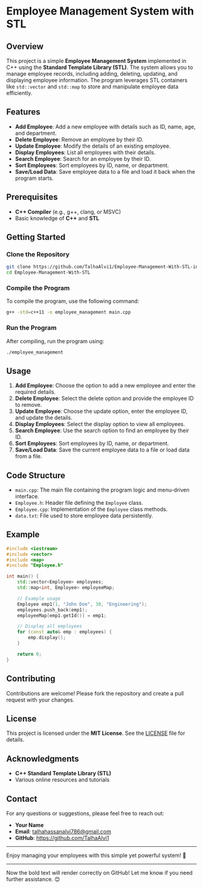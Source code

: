 # Employee Management System with STL

## Overview

This project is a simple **Employee Management System** implemented in C++ using the **Standard Template Library (STL)**. The system allows you to manage employee records, including adding, deleting, updating, and displaying employee information. The program leverages STL containers like `std::vector` and `std::map` to store and manipulate employee data efficiently.

## Features

- **Add Employee**: Add a new employee with details such as ID, name, age, and department.
- **Delete Employee**: Remove an employee by their ID.
- **Update Employee**: Modify the details of an existing employee.
- **Display Employees**: List all employees with their details.
- **Search Employee**: Search for an employee by their ID.
- **Sort Employees**: Sort employees by ID, name, or department.
- **Save/Load Data**: Save employee data to a file and load it back when the program starts.

## Prerequisites

- **C++ Compiler** (e.g., g++, clang, or MSVC)
- Basic knowledge of **C++** and **STL**

## Getting Started

### Clone the Repository

```bash
git clone https://github.com/TalhaAlvi1/Employee-Management-With-STL-in-C-.git
cd Employee-Management-With-STL
```

### Compile the Program

To compile the program, use the following command:

```bash
g++ -std=c++11 -o employee_management main.cpp
```

### Run the Program

After compiling, run the program using:

```bash
./employee_management
```

## Usage

1. **Add Employee**: Choose the option to add a new employee and enter the required details.
2. **Delete Employee**: Select the delete option and provide the employee ID to remove.
3. **Update Employee**: Choose the update option, enter the employee ID, and update the details.
4. **Display Employees**: Select the display option to view all employees.
5. **Search Employee**: Use the search option to find an employee by their ID.
6. **Sort Employees**: Sort employees by ID, name, or department.
7. **Save/Load Data**: Save the current employee data to a file or load data from a file.

## Code Structure

- `main.cpp`: The main file containing the program logic and menu-driven interface.
- `Employee.h`: Header file defining the `Employee` class.
- `Employee.cpp`: Implementation of the `Employee` class methods.
- `data.txt`: File used to store employee data persistently.

## Example

```cpp
#include <iostream>
#include <vector>
#include <map>
#include "Employee.h"

int main() {
    std::vector<Employee> employees;
    std::map<int, Employee> employeeMap;

    // Example usage
    Employee emp1(1, "John Doe", 30, "Engineering");
    employees.push_back(emp1);
    employeeMap[emp1.getId()] = emp1;

    // Display all employees
    for (const auto& emp : employees) {
        emp.display();
    }

    return 0;
}
```

## Contributing

Contributions are welcome! Please fork the repository and create a pull request with your changes.

## License

This project is licensed under the **MIT License**. See the [LICENSE](LICENSE) file for details.

## Acknowledgments

- **C++ Standard Template Library (STL)**
- Various online resources and tutorials

## Contact

For any questions or suggestions, please feel free to reach out:

- **Your Name**
- **Email**: talhahassanalvi786@gmail.com
- **GitHub**: https://github.com/TalhaAlvi1

---

Enjoy managing your employees with this simple yet powerful system! 🚀

---

Now the bold text will render correctly on GitHub! Let me know if you need further assistance. 😊
